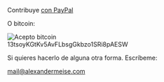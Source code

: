 Contribuye [con PayPal](https://www.paypal.me/MeiseVillar)  
  
O bitcoin:
  
![Acepto bitcoin](https://blockchain.info/es/qr?data=13tsoyKGtKv5AvFLbsgGkbzo1SRi8pAESW&size=200)  
13tsoyKGtKv5AvFLbsgGkbzo1SRi8pAESW

Si quieres hacerlo de alguna otra forma. Escríbeme:

mail@alexandermeise.com
